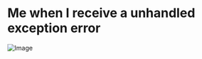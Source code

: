 # Me when I receive a unhandled exception error
![Image](https://media.giphy.com/media/1jl0MmGXpxv1Vt8zyX/giphy.gif)


